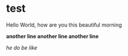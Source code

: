 # test
Hello World, how are you this beautiful morning

**another line another line another line**

*he do be like*
